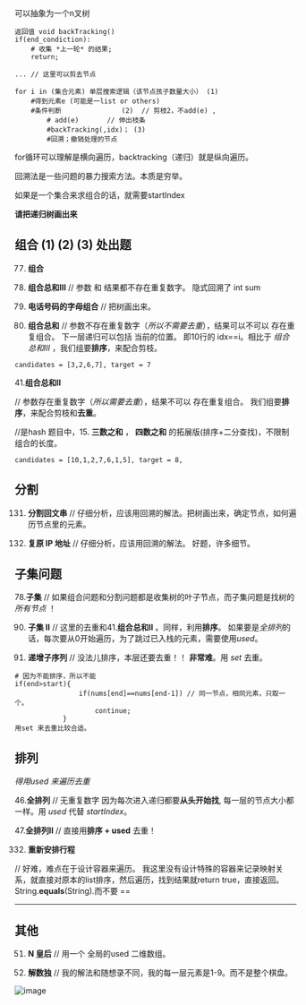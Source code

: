 可以抽象为一个n叉树
```
返回值 void backTracking() 
if(end_condiction):
    # 收集 *上一轮* 的结果;
    return;
    
... // 这里可以剪去节点

for i in (集合元素) 单层搜索逻辑（该节点孩子数量大小） (1)
    #得到元素e (可能是一list or others) 
    #条件判断               (2)  // 剪枝2，不add(e) , 
        # add(e)       // 伸出枝条
        #backTracking(,idx)； (3)
        #回溯；撤销处理的节点
```
for循环可以理解是横向遍历，backtracking（递归）就是纵向遍历。

回溯法是一些问题的暴力搜索方法。本质是穷举。


如果是一个集合来求组合的话，就需要startIndex

**请把递归树画出来**

## 组合   (1) (2) (3) 处出题

77. **组合**   

216. **组合总和III**    //  参数 和 结果都不存在重复数字。 隐式回溯了 int sum

80. **电话号码的字母组合**    // 把树画出来。


39. **组合总和**   // 参数不存在重复数字（*所以不需要去重*），结果可以不可以 存在重复组合。  下一层递归可以包括 当前的位置。 即10行的 idx==i。相比于 *组合总和III* ，我们组要**排序**，来配合剪枝。
```
candidates = [3,2,6,7], target = 7
```

41.**组合总和II**

// 参数存在重复数字（*所以需要去重*），结果不可以 存在重复组合。   我们组要**排序**，来配合剪枝和**去重**。 

//是hash 题目中，15. **三数之和** ，  **四数之和** 的拓展版(排序+二分查找)，不限制组合的长度。
```
candidates = [10,1,2,7,6,1,5], target = 8,
```


## 分割
131. **分割回文串**   // 仔细分析，应该用回溯的解法。把树画出来，确定节点，如何遍历节点里的元素。

133. **复原 IP 地址**  //  仔细分析，应该用回溯的解法。  好题，许多细节。

## 子集问题
78.**子集**   // 如果组合问题和分割问题都是收集树的叶子节点，而子集问题是找树的 *所有节点* ！

90. **子集 II**  // 这里的去重和41.**组合总和II**  。同样，利用**排序**。 如果要是*全排列*的话，每次要从0开始遍历，为了跳过已入栈的元素，需要使用*used*。

491. **递增子序列**  //  没法儿排序，本层还要去重！！ **非常难**。用 *set* 去重。
```
# 因为不能排序，所以不能
if(end>start){
                if(nums[end]==nums[end-1]) // 同一节点，相同元素，只取一个。
                    continue;                                
            }
用set 来去重比较合适。
```


## 排列   
*得用used 来遍历去重*

46.**全排列** // 无重复数字  因为每次进入递归都要**从头开始找**, 每一层的节点大小都一样。用 *used* 代替 *startIndex*。

47.**全排列II**  //  直接用**排序 + used** 去重！

332. **重新安排行程**  

// 好难，难点在于设计容器来遍历。 我这里没有设计特殊的容器来记录映射关系，就直接对原本的list排序，然后遍历，找到结果就return true，直接返回。 String.**equals**(String).而不要 == 

--------------
## 其他
51. **N 皇后**     // 用一个 全局的used 二维数组。

37. **解数独**  // 我的解法和随想录不同，我的每一层元素是1-9。而不是整个棋盘。

![image](https://user-images.githubusercontent.com/67401289/166619625-f11221ce-cb39-4a6c-a829-2af3e45e33c3.png)



